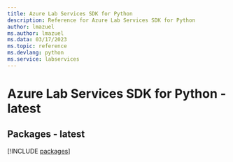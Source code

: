 ```yaml
---
title: Azure Lab Services SDK for Python
description: Reference for Azure Lab Services SDK for Python
author: lmazuel
ms.author: lmazuel
ms.data: 03/17/2023
ms.topic: reference
ms.devlang: python
ms.service: labservices
---
```

# Azure Lab Services SDK for Python - latest
## Packages - latest
[!INCLUDE [packages](lab-services-index.md)]